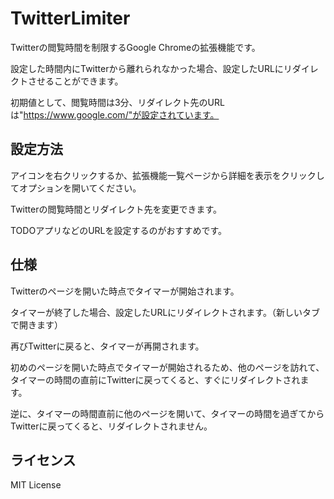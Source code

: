 # TwitterLimiter

Twitterの閲覧時間を制限するGoogle Chromeの拡張機能です。

設定した時間内にTwitterから離れられなかった場合、設定したURLにリダイレクトさせることができます。

初期値として、閲覧時間は3分、リダイレクト先のURLは"https://www.google.com/"が設定されています。

## 設定方法

アイコンを右クリックするか、拡張機能一覧ページから詳細を表示をクリックしてオプションを開いてください。

Twitterの閲覧時間とリダイレクト先を変更できます。

TODOアプリなどのURLを設定するのがおすすめです。

## 仕様

Twitterのページを開いた時点でタイマーが開始されます。

タイマーが終了した場合、設定したURLにリダイレクトされます。（新しいタブで開きます）

再びTwitterに戻ると、タイマーが再開されます。

初めのページを開いた時点でタイマーが開始されるため、他のページを訪れて、タイマーの時間の直前にTwitterに戻ってくると、すぐにリダイレクトされます。

逆に、タイマーの時間直前に他のページを開いて、タイマーの時間を過ぎてからTwitterに戻ってくると、リダイレクトされません。

## ライセンス

MIT License
